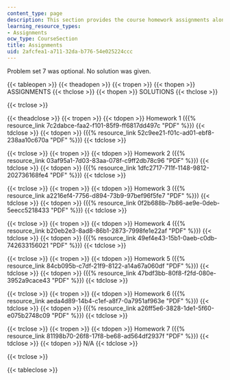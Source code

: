 ```yaml
---
content_type: page
description: This section provides the course homework assignments along with solutions.
learning_resource_types:
- Assignments
ocw_type: CourseSection
title: Assignments
uid: 2afcfea1-a711-32da-b776-54e025224ccc
---
```


Problem set 7 was optional. No solution was given.

{{< tableopen >}}
{{< theadopen >}}
{{< tropen >}}
{{< thopen >}}
ASSIGNMENTS
{{< thclose >}}
{{< thopen >}}
SOLUTIONS
{{< thclose >}}

{{< trclose >}}

{{< theadclose >}}
{{< tropen >}}
{{< tdopen >}}
Homework 1 ({{% resource_link 7c2dabce-faa2-f101-85f9-ff6817dd497c "PDF" %}})
{{< tdclose >}}
{{< tdopen >}}
({{% resource_link 52c9ee21-f01c-ad01-ebf8-238aa10c670a "PDF" %}})
{{< tdclose >}}

{{< trclose >}}
{{< tropen >}}
{{< tdopen >}}
Homework 2 ({{% resource_link 03af95a1-7d03-83aa-078f-c9ff2db78c96 "PDF" %}})
{{< tdclose >}}
{{< tdopen >}}
({{% resource_link 1dfc2717-711f-1148-9812-202736168fe4 "PDF" %}})
{{< tdclose >}}

{{< trclose >}}
{{< tropen >}}
{{< tdopen >}}
Homework 3 ({{% resource_link a2216ef4-7756-d894-73b9-97bef96f5fe7 "PDF" %}})
{{< tdclose >}}
{{< tdopen >}}
({{% resource_link 0f2b688b-7b86-ae9e-0deb-5eecc5218433 "PDF" %}})
{{< tdclose >}}

{{< trclose >}}
{{< tropen >}}
{{< tdopen >}}
Homework 4 ({{% resource_link b20eb2e3-8ad8-86b1-2873-7998fe1e22af "PDF" %}})
{{< tdclose >}}
{{< tdopen >}}
({{% resource_link 49ef4e43-15b1-0aeb-c0db-742633156021 "PDF" %}})
{{< tdclose >}}

{{< trclose >}}
{{< tropen >}}
{{< tdopen >}}
Homework 5 ({{% resource_link 84cb095b-c7df-21f9-8122-a14a67a060df "PDF" %}})
{{< tdclose >}}
{{< tdopen >}}
({{% resource_link 47bdf3bb-80f8-f2fd-080e-3952a9cace43 "PDF" %}})
{{< tdclose >}}

{{< trclose >}}
{{< tropen >}}
{{< tdopen >}}
Homework 6 ({{% resource_link aeda4d89-14b4-c1ef-a8f7-0a7951af963e "PDF" %}})
{{< tdclose >}}
{{< tdopen >}}
({{% resource_link a26ff5e6-3828-1de1-5f60-e075b2748c09 "PDF" %}})
{{< tdclose >}}

{{< trclose >}}
{{< tropen >}}
{{< tdopen >}}
Homework 7 ({{% resource_link 81198b70-26f8-17f8-be68-ad564df2937f "PDF" %}})
{{< tdclose >}}
{{< tdopen >}}
N/A
{{< tdclose >}}

{{< trclose >}}

{{< tableclose >}}